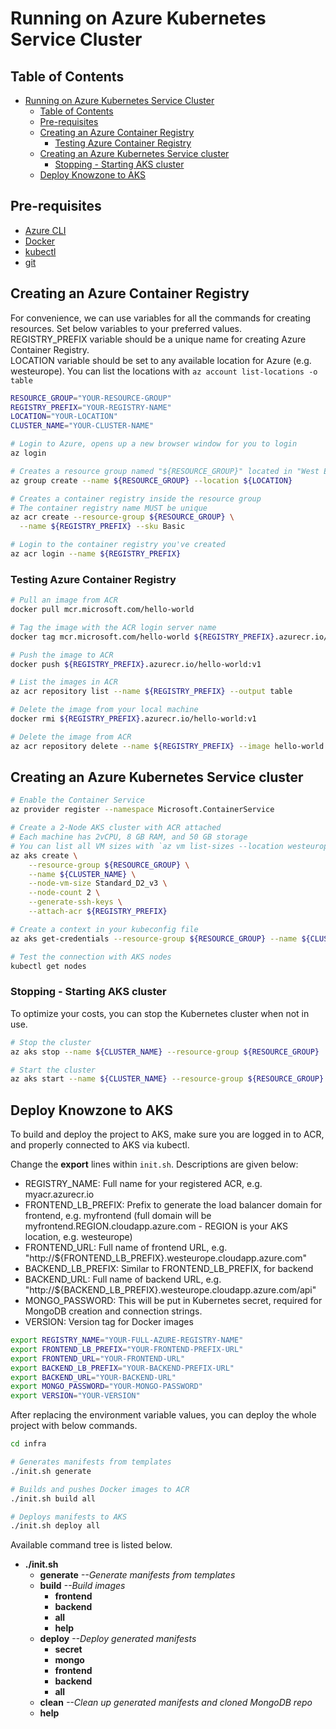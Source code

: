 # Running on Azure Kubernetes Service Cluster  

## Table of Contents

- [Running on Azure Kubernetes Service Cluster](#running-on-azure-kubernetes-service-cluster)
  - [Table of Contents](#table-of-contents)
  - [Pre-requisites](#pre-requisites)
  - [Creating an Azure Container Registry](#creating-an-azure-container-registry)
    - [Testing Azure Container Registry](#testing-azure-container-registry)
  - [Creating an Azure Kubernetes Service cluster](#creating-an-azure-kubernetes-service-cluster)
    - [Stopping - Starting AKS cluster](#stopping---starting-aks-cluster)
  - [Deploy Knowzone to AKS](#deploy-knowzone-to-aks)

## Pre-requisites

- [Azure CLI](https://docs.microsoft.com/en-us/cli/azure/install-azure-cli)  
- [Docker](https://docs.docker.com/engine/install/)
- [kubectl](https://kubernetes.io/docs/tasks/tools/#kubectl)  
- [git](https://git-scm.com/downloads)  

## Creating an Azure Container Registry  

For convenience, we can use variables for all the commands for creating resources. Set below variables to your preferred values.  
REGISTRY_PREFIX variable should be a unique name for creating Azure Container Registry.  
LOCATION variable should be set to any available location for Azure (e.g. westeurope). You can list the locations with `az account list-locations -o table`  

```bash
RESOURCE_GROUP="YOUR-RESOURCE-GROUP"
REGISTRY_PREFIX="YOUR-REGISTRY-NAME"
LOCATION="YOUR-LOCATION"
CLUSTER_NAME="YOUR-CLUSTER-NAME"
```

```bash
# Login to Azure, opens up a new browser window for you to login
az login

# Creates a resource group named "${RESOURCE_GROUP}" located in "West Europe"
az group create --name ${RESOURCE_GROUP} --location ${LOCATION}

# Creates a container registry inside the resource group
# The container registry name MUST be unique
az acr create --resource-group ${RESOURCE_GROUP} \
  --name ${REGISTRY_PREFIX} --sku Basic

# Login to the container registry you've created
az acr login --name ${REGISTRY_PREFIX}
```

### Testing Azure Container Registry  

```bash
# Pull an image from ACR
docker pull mcr.microsoft.com/hello-world

# Tag the image with the ACR login server name
docker tag mcr.microsoft.com/hello-world ${REGISTRY_PREFIX}.azurecr.io/hello-world:v1

# Push the image to ACR
docker push ${REGISTRY_PREFIX}.azurecr.io/hello-world:v1

# List the images in ACR
az acr repository list --name ${REGISTRY_PREFIX} --output table

# Delete the image from your local machine
docker rmi ${REGISTRY_PREFIX}.azurecr.io/hello-world:v1

# Delete the image from ACR
az acr repository delete --name ${REGISTRY_PREFIX} --image hello-world:v1
```

## Creating an Azure Kubernetes Service cluster

```bash
# Enable the Container Service
az provider register --namespace Microsoft.ContainerService

# Create a 2-Node AKS cluster with ACR attached
# Each machine has 2vCPU, 8 GB RAM, and 50 GB storage
# You can list all VM sizes with `az vm list-sizes --location westeurope --output table`
az aks create \
    --resource-group ${RESOURCE_GROUP} \
    --name ${CLUSTER_NAME} \
    --node-vm-size Standard_D2_v3 \
    --node-count 2 \
    --generate-ssh-keys \
    --attach-acr ${REGISTRY_PREFIX}

# Create a context in your kubeconfig file
az aks get-credentials --resource-group ${RESOURCE_GROUP} --name ${CLUSTER_NAME}

# Test the connection with AKS nodes
kubectl get nodes
```

### Stopping - Starting AKS cluster  

To optimize your costs, you can stop the Kubernetes cluster when not in use.  

```bash
# Stop the cluster
az aks stop --name ${CLUSTER_NAME} --resource-group ${RESOURCE_GROUP}

# Start the cluster
az aks start --name ${CLUSTER_NAME} --resource-group ${RESOURCE_GROUP}
```

## Deploy Knowzone to AKS  

To build and deploy the project to AKS, make sure you are logged in to ACR, and properly connected to AKS via kubectl.

Change the **export** lines within `init.sh`. Descriptions are given below:  

- REGISTRY_NAME: Full name for your registered ACR, e.g. myacr.azurecr.io  
- FRONTEND_LB_PREFIX: Prefix to generate the load balancer domain for frontend, e.g. myfrontend (full domain will be myfrontend.REGION.cloudapp.azure.com - REGION is your AKS location, e.g. westeurope)  
- FRONTEND_URL: Full name of frontend URL, e.g. "http://${FRONTEND_LB_PREFIX}.westeurope.cloudapp.azure.com"
- BACKEND_LB_PREFIX: Similar to FRONTEND_LB_PREFIX, for backend
- BACKEND_URL: Full name of backend URL, e.g. "http://${BACKEND_LB_PREFIX}.westeurope.cloudapp.azure.com/api"
- MONGO_PASSWORD: This will be put in Kubernetes secret, required for MongoDB creation and connection strings.
- VERSION: Version tag for Docker images

```bash
export REGISTRY_NAME="YOUR-FULL-AZURE-REGISTRY-NAME"
export FRONTEND_LB_PREFIX="YOUR-FRONTEND-PREFIX-URL"
export FRONTEND_URL="YOUR-FRONTEND-URL"
export BACKEND_LB_PREFIX="YOUR-BACKEND-PREFIX-URL"
export BACKEND_URL="YOUR-BACKEND-URL"
export MONGO_PASSWORD="YOUR-MONGO-PASSWORD"
export VERSION="YOUR-VERSION"
```

After replacing the environment variable values, you can deploy the whole project with below commands.

```bash
cd infra

# Generates manifests from templates
./init.sh generate

# Builds and pushes Docker images to ACR
./init.sh build all

# Deploys manifests to AKS
./init.sh deploy all
```

Available command tree is listed below.  

- **./init.sh**  
  - **generate** *--Generate manifests from templates*  
  - **build** *--Build images*  
    - **frontend**  
    - **backend**  
    - **all**  
    - **help**  
  - **deploy** *--Deploy generated manifests*  
    - **secret**  
    - **mongo**  
    - **frontend**  
    - **backend**  
    - **all**  
  - **clean** *--Clean up generated manifests and cloned MongoDB repo*  
  - **help**  

